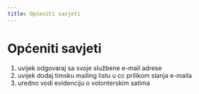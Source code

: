 ```yaml
---
title: Općeniti savjeti
---
```


# Općeniti savjeti

1. uvijek odgovaraj sa svoje službene e-mail adrese
2. uvijek dodaj timsku mailing listu u cc prilikom slanja e-maila
3. uredno vodi evidenciju o volonterskim satima
